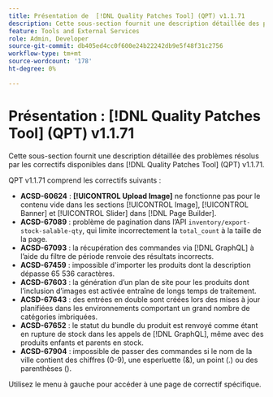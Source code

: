 ```yaml
---
title: Présentation de  [!DNL Quality Patches Tool] (QPT) v1.1.71
description: Cette sous-section fournit une description détaillée des problèmes résolus par les correctifs disponibles dans  [!DNL Quality Patches Tool] (QPT) v1.1.71.
feature: Tools and External Services
role: Admin, Developer
source-git-commit: db405ed4cc0f600e24b22242db9e5f48f31c2756
workflow-type: tm+mt
source-wordcount: '178'
ht-degree: 0%

---
```


# Présentation : [!DNL Quality Patches Tool] (QPT) v1.1.71

Cette sous-section fournit une description détaillée des problèmes résolus par les correctifs disponibles dans [!DNL Quality Patches Tool] (QPT) v1.1.71.

QPT v1.1.71 comprend les correctifs suivants :


* **ACSD-60624** : **[!UICONTROL Upload Image]** ne fonctionne pas pour le contenu vide dans les sections [!UICONTROL Image], [!UICONTROL Banner] et [!UICONTROL Slider] dans [!DNL Page Builder].
* **ACSD-67089** : problème de pagination dans l’API `inventory/export-stock-salable-qty`, qui limite incorrectement la `total_count` à la taille de la page.
* **ACSD-67093** : la récupération des commandes via [!DNL GraphQL] à l’aide du filtre de période renvoie des résultats incorrects.
* **ACSD-67459** : impossible d&#39;importer les produits dont la description dépasse 65 536 caractères.
* **ACSD-67603** : la génération d’un plan de site pour les produits dont l’inclusion d’images est activée entraîne de longs temps de traitement.
* **ACSD-67643** : des entrées en double sont créées lors des mises à jour planifiées dans les environnements comportant un grand nombre de catégories imbriquées.
* **ACSD-67652** : le statut du bundle du produit est renvoyé comme étant en rupture de stock dans les appels de [!DNL GraphQL], même avec des produits enfants et parents en stock.
* **ACSD-67904** : impossible de passer des commandes si le nom de la ville contient des chiffres (0-9), une esperluette (&amp;), un point (.) ou des parenthèses ().

Utilisez le menu à gauche pour accéder à une page de correctif spécifique.
